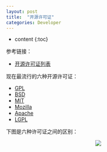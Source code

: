 ```yaml
---
layout: post
title:  "开源许可证"
categories: Developer
---
```


* content
{:toc}


参考链接：

- <a href="http://www.gnu.org/licenses/license-list.html" target="_blank">开源许可证列表</a> 


现在最流行的六种开源许可证：

- <a href="http://www.gnu.org/licenses/gpl.html" target="_blank">GPL</a> 
- <a href="http://en.wikipedia.org/wiki/BSD_licenses" target="_blank">BSD</a> 
- <a href="https://en.wikipedia.org/wiki/MIT_License" target="_blank">MIT</a> 
- <a href="http://www.mozilla.org/en-US/MPL/" target="_blank">Mozilla</a> 
- <a href="http://www.apache.org/licenses/LICENSE-2.0" target="_blank">Apache</a> 
- <a href="http://www.gnu.org/copyleft/lesser.html" target="_blank">LGPL</a> 

下图是六种许可证之间的区别：

<center>
<img src="{{'/styles/images/Developer/20190516-license.png' | prepend: site.baseurl}}">
</center>